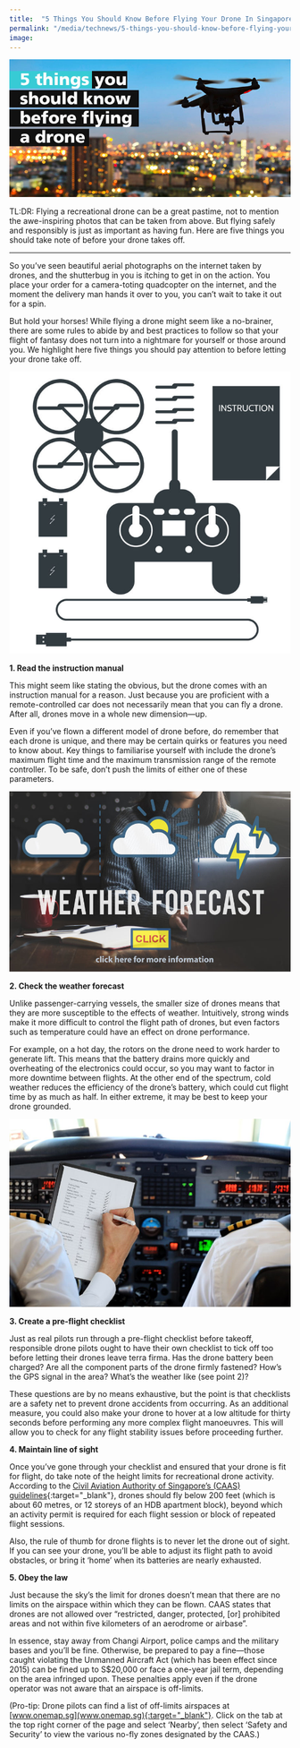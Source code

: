 ```yaml
---
title:  "5 Things You Should Know Before Flying Your Drone In Singapore"
permalink: "/media/technews/5-things-you-should-know-before-flying-your-drone-in-singapore"
image: 
---
```


![things to know before flying drone in singapore](/images/technews/5-things-you-should-know-before-flying-your-drone-in-singapore-part-1.jpg)

TL:DR: Flying a recreational drone can be a great pastime, not to mention the awe-inspiring photos that can be taken from above. But flying safely and responsibly is just as important as having fun. Here are five things you should take note of before your drone takes off. 

---

So you’ve seen beautiful aerial photographs on the internet taken by drones, and the shutterbug in you is itching to get in on the action. You place your order for a camera-toting quadcopter on the internet, and the moment the delivery man hands it over to you, you can’t wait to take it out for a spin.

But hold your horses! While flying a drone might seem like a no-brainer, there are some rules to abide by and best practices to follow so that your flight of fantasy does not turn into a nightmare for yourself or those around you. We highlight here five things you should pay attention to before letting your drone take off.

![drone diagram](/images/technews/5-things-you-should-know-before-flying-your-drone-in-singapore-part-2.jpg)


**1. Read the instruction manual**

This might seem like stating the obvious, but the drone comes with an instruction manual for a reason. Just because you are proficient with a remote-controlled car does not necessarily mean that you can fly a drone. After all, drones move in a whole new dimension—up.

Even if you’ve flown a different model of drone before, do remember that each drone is unique, and there may be certain quirks or features you need to know about. Key things to familiarise yourself with include the drone’s maximum flight time and the maximum transmission range of the remote controller. To be safe, don’t push the limits of either one of these parameters.

![read the instruction manual](/images/technews/5-things-you-should-know-before-flying-your-drone-in-singapore-part-3.jpg)


**2. Check the weather forecast**

Unlike passenger-carrying vessels, the smaller size of drones means that they are more susceptible to the effects of weather. Intuitively, strong winds make it more difficult to control the flight path of drones, but even factors such as temperature could have an effect on drone performance.

For example, on a hot day, the rotors on the drone need to work harder to generate lift. This means that the battery drains more quickly and overheating of the electronics could occur, so you may want to factor in more downtime between flights. At the other end of the spectrum, cold weather reduces the efficiency of the drone’s battery, which could cut flight time by as much as half. In either extreme, it may be best to keep your drone grounded.

![check the weather forecast](/images/technews/5-things-you-should-know-before-flying-your-drone-in-singapore-part-4.jpg)

**3. Create a pre-flight checklist**

Just as real pilots run through a pre-flight checklist before takeoff, responsible drone pilots ought to have their own checklist to tick off too before letting their drones leave terra firma. Has the drone battery been charged? Are all the component parts of the drone firmly fastened? How’s the GPS signal in the area? What’s the weather like (see point 2)?

These questions are by no means exhaustive, but the point is that checklists are a safety net to prevent drone accidents from occurring. As an additional measure, you could also make your drone to hover at a low altitude for thirty seconds before performing any more complex flight manoeuvres. This will allow you to check for any flight stability issues before proceeding further.

 
**4. Maintain line of sight**

Once you’ve gone through your checklist and ensured that your drone is fit for flight, do take note of the height limits for recreational drone activity. According to the [Civil Aviation Authority of Singapore’s (CAAS) guidelines](https://www.caas.gov.sg/public-passengers/unmanned-aircraft-systems){:target="_blank"}, drones should fly below 200 feet (which is about 60 metres, or 12 storeys of an HDB apartment block), beyond which an activity permit is required for each flight session or block of repeated flight sessions.

Also, the rule of thumb for drone flights is to never let the drone out of sight. If you can see your drone, you’ll be able to adjust its flight path to avoid obstacles, or bring it ‘home’ when its batteries are nearly exhausted.


**5. Obey the law**

Just because the sky’s the limit for drones doesn’t mean that there are no limits on the airspace within which they can be flown. CAAS states that drones are not allowed over “restricted, danger, protected, [or] prohibited areas and not within five kilometers of an aerodrome or airbase”.
 
In essence, stay away from Changi Airport, police camps and the military bases and you’ll be fine. Otherwise, be prepared to pay a fine—those caught violating the Unmanned Aircraft Act (which has been effect since 2015) can be fined up to S$20,000 or face a one-year jail term, depending on the area infringed upon. These penalties apply even if the drone operator was not aware that an airspace is off-limits.

(Pro-tip: Drone pilots can find a list of off-limits airspaces at [www.onemap.sg](www.onemap.sg){:target="_blank"}. Click on the tab at the top right corner of the page and select ‘Nearby’, then select ‘Safety and Security’ to view the various no-fly zones designated by the CAAS.)
 
